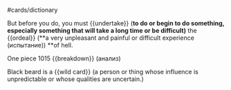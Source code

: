 #cards/dictionary 

But before you do, you must {{undertake}} (**to do or begin to do something, especially something that will take a long time or be difficult)** the {{ordeal}} (**a very unpleasant and painful or difficult experience (испытание)) **of hell. <!--SR:!2024-02-12,31,270!2000-01-01,1,250-->

One piece 1015 {{breakdown}} (анализ) 

Black beard is a {{wild card}} (a person or thing whose influence is unpredictable or whose qualities are uncertain.)